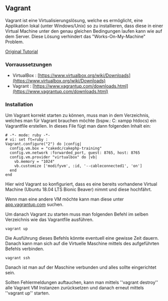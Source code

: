 ## Vagrant
Vagrant ist eine Virtualisierungslösung, welche es ermöglicht, eine Applikation lokal (unter Windows/Unix) so zu installieren, dass diese in einer Virtual Machine unter den genau gleichen Bedingungen laufen kann wie auf dem Server. Diese Lösung verhindert das "Works-On-My-Machine" Problem.





[Original Tutorial](https://www.cakedc.com/jorge_gonzalez/2018/01/17/using-a-vagrant-box-as-quick-environment-for-the-getting-started-with-cakephp-training-session)
### Vorraussetzungen
  * VirtualBox : [https://www.virtualbox.org/wiki/Downloads](https://www.virtualbox.org/wiki/Downloads)
  * Vagrant : [https://www.vagrantup.com/downloads.html](https://www.vagrantup.com/downloads.html)



### Installation
Um Vagrant korrekt starten zu können, muss man in dem Verzeichnis, welches man für Vagrant brauchen möchte (bspw.: C:
xampp
htdocs) ein Vagrantfile erstellen. In dieses File fügt man dann folgenden Inhalt ein:


```
# -*- mode: ruby -*-
# vi: set ft=ruby :
Vagrant.configure("2") do |config|
  config.vm.box = "cakedc/cakephp-training"
  config.vm.network :forwarded_port, guest: 8765, host: 8765
  config.vm.provider "virtualbox" do |vb|
    vb.memory = "1024"
    vb.customize ['modifyvm', :id, '--cableconnected1', 'on']
  end
end
```
Hier wird Vagrant so konfiguriert, dass es eine bereits vorhandene Virtual Machine (Ubuntu 18.04 LTS Bionic Beaver) nimmt und diese hochfährt.


Wenn man eine andere VM möchte kann man diese unter [app.vagrantup.com](https://app.vagrantup.com/boxes/search) suchen.


Um danach Vagrant zu starten muss man folgenden Befehl im selben Verzeichnis wie das Vagrantfile ausführen.
```
vagrant up
```
Die Ausführung dieses Befehls könnte eventuell eine gewisse Zeit dauern. Danach kann man sich auf die Virtuelle Maschine mittels  des aufgeführten Befehls verbinden.


```
vagrant ssh
```
Danach ist man auf der Maschine verbunden und alles sollte eingerichtet sein.


Sollten Fehlermeldungen auftauchen, kann man mittels ''vagrant destroy'' alle Vagrant VM Instanzen zurücksetzen und danach erneut mittels ''vagrant up'' starten.